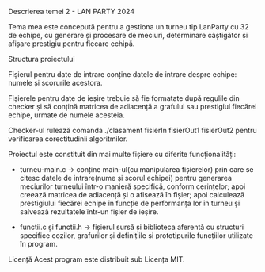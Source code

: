 Descrierea temei 2 - LAN PARTY 2024

Tema mea este concepută pentru a gestiona un turneu tip LanParty cu 32 de echipe, cu generare și procesare de meciuri, determinare câștigător și afișare prestigiu pentru fiecare echipă.

Structura proiectului

Fișierul pentru date de intrare conține datele de intrare despre echipe: numele și scorurile acestora.

Fișierele pentru date de ieșire trebuie să fie formatate după regulile din checker și să conțină matricea de adiacență a grafului sau prestigiul fiecărei echipe, urmate de numele acesteia. 

Checker-ul rulează comanda ./clasament fisierIn fisierOut1 fisierOut2 pentru verificarea corectitudinii algoritmilor.

Proiectul este constituit din mai multe fișiere cu diferite funcționalități:
- turneu-main.c -> conține main-ul(cu manipularea fișierelor) prin care se citesc datele de intrare(nume și scorul echipei) pentru generarea meciurilor turneului într-o manieră specifică, conform cerințelor; apoi creează matricea de adiacență și o afișează în fișier; apoi calculează prestigiului fiecărei echipe în funcție de performanța lor în turneu și salvează rezultatele într-un fișier de ieșire.
  
- functii.c și functii.h -> fișierul sursă și biblioteca aferentă cu structuri specifice cozilor, grafurilor și definițiile și prototipurile funcțiilor utilizate în program.

Licență
Acest program este distribuit sub Licența MIT.

